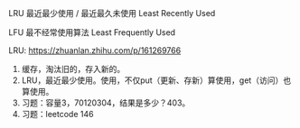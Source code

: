 LRU 最近最少使用 / 最近最久未使用 Least Recently Used
 
LFU 最不经常使用算法 Least Frequently Used

LRU: https://zhuanlan.zhihu.com/p/161269766

1. 缓存，淘汰旧的，存入新的。
2. LRU，最近最少使用。使用，不仅put（更新、存新）算使用，get（访问）也算使用。
3. 习题：容量3，70120304，结果是多少？403。
4. 习题：leetcode 146